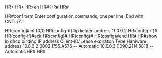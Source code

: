 HR>
HR>
HR>en
HR#
HR#
HR#

HR#conf term
Enter configuration commands, one per line.  End with CNTL/Z.

HR(config)#int f0/0
HR(config-if)#ip helper-address 11.0.0.2
HR(config-if)#
HR(config-if)#exit
HR(config)#
HR(config)#
HR(config)#end
HR#
HR#show ip dhcp binding
IP address       Client-ID/              Lease expiration        Type
                 Hardware address
10.0.0.2         0002.1755.A575           --                     Automatic
10.0.0.3         0090.2114.5818           --                     Automatic
HR#
HR#
